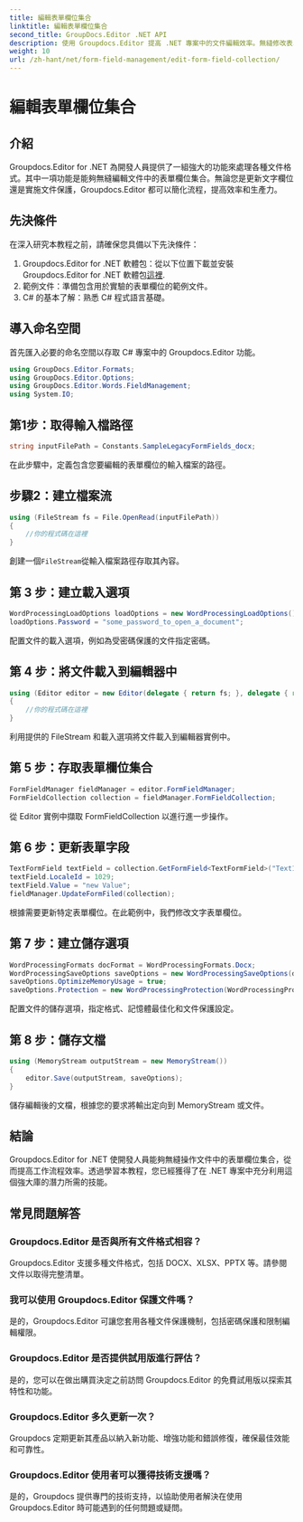 ```yaml
---
title: 編輯表單欄位集合
linktitle: 編輯表單欄位集合
second_title: GroupDocs.Editor .NET API
description: 使用 Groupdocs.Editor 提高 .NET 專案中的文件編輯效率。無縫修改表單欄位集合。
weight: 10
url: /zh-hant/net/form-field-management/edit-form-field-collection/
---
```


# 編輯表單欄位集合

## 介紹
Groupdocs.Editor for .NET 為開發人員提供了一組強大的功能來處理各種文件格式。其中一項功能是能夠無縫編輯文件中的表單欄位集合。無論您是更新文字欄位還是實施文件保護，Groupdocs.Editor 都可以簡化流程，提高效率和生產力。
## 先決條件
在深入研究本教程之前，請確保您具備以下先決條件：
1.  Groupdocs.Editor for .NET 軟體包：從以下位置下載並安裝 Groupdocs.Editor for .NET 軟體包[這裡](https://releases.groupdocs.com/editor/net/).
2. 範例文件：準備包含用於實驗的表單欄位的範例文件。
3. C# 的基本了解：熟悉 C# 程式語言基礎。

## 導入命名空間
首先匯入必要的命名空間以存取 C# 專案中的 Groupdocs.Editor 功能。
```csharp
using GroupDocs.Editor.Formats;
using GroupDocs.Editor.Options;
using GroupDocs.Editor.Words.FieldManagement;
using System.IO;
```
## 第1步：取得輸入檔路徑
```csharp
string inputFilePath = Constants.SampleLegacyFormFields_docx;
```
在此步驟中，定義包含您要編輯的表單欄位的輸入檔案的路徑。
## 步驟2：建立檔案流
```csharp
using (FileStream fs = File.OpenRead(inputFilePath))
{
    //你的程式碼在這裡
}
```
創建一個`FileStream`從輸入檔案路徑存取其內容。
## 第 3 步：建立載入選項
```csharp
WordProcessingLoadOptions loadOptions = new WordProcessingLoadOptions();
loadOptions.Password = "some_password_to_open_a_document";
```
配置文件的載入選項，例如為受密碼保護的文件指定密碼。
## 第 4 步：將文件載入到編輯器中
```csharp
using (Editor editor = new Editor(delegate { return fs; }, delegate { return loadOptions; }))
{
    //你的程式碼在這裡
}
```
利用提供的 FileStream 和載入選項將文件載入到編輯器實例中。
## 第 5 步：存取表單欄位集合
```csharp
FormFieldManager fieldManager = editor.FormFieldManager;
FormFieldCollection collection = fieldManager.FormFieldCollection;
```
從 Editor 實例中擷取 FormFieldCollection 以進行進一步操作。
## 第 6 步：更新表單字段
```csharp
TextFormField textField = collection.GetFormField<TextFormField>("Text1");
textField.LocaleId = 1029;
textField.Value = "new Value";
fieldManager.UpdateFormFiled(collection);
```
根據需要更新特定表單欄位。在此範例中，我們修改文字表單欄位。
## 第 7 步：建立儲存選項
```csharp
WordProcessingFormats docFormat = WordProcessingFormats.Docx;
WordProcessingSaveOptions saveOptions = new WordProcessingSaveOptions(docFormat);
saveOptions.OptimizeMemoryUsage = true;
saveOptions.Protection = new WordProcessingProtection(WordProcessingProtectionType.AllowOnlyFormFields, "write_password");
```
配置文件的儲存選項，指定格式、記憶體最佳化和文件保護設定。
## 第 8 步：儲存文檔
```csharp
using (MemoryStream outputStream = new MemoryStream())
{
    editor.Save(outputStream, saveOptions);
}
```
儲存編輯後的文檔，根據您的要求將輸出定向到 MemoryStream 或文件。

## 結論
Groupdocs.Editor for .NET 使開發人員能夠無縫操作文件中的表單欄位集合，從而提高工作流程效率。透過學習本教程，您已經獲得了在 .NET 專案中充分利用這個強大庫的潛力所需的技能。

## 常見問題解答
### Groupdocs.Editor 是否與所有文件格式相容？
Groupdocs.Editor 支援多種文件格式，包括 DOCX、XLSX、PPTX 等。請參閱文件以取得完整清單。
### 我可以使用 Groupdocs.Editor 保護文件嗎？
是的，Groupdocs.Editor 可讓您套用各種文件保護機制，包括密碼保護和限制編輯權限。
### Groupdocs.Editor 是否提供試用版進行評估？
是的，您可以在做出購買決定之前訪問 Groupdocs.Editor 的免費試用版以探索其特性和功能。
### Groupdocs.Editor 多久更新一次？
Groupdocs 定期更新其產品以納入新功能、增強功能和錯誤修復，確保最佳效能和可靠性。
### Groupdocs.Editor 使用者可以獲得技術支援嗎？
是的，Groupdocs 提供專門的技術支持，以協助使用者解決在使用 Groupdocs.Editor 時可能遇到的任何問題或疑問。
